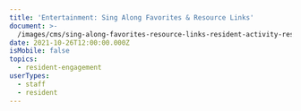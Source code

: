 ```yaml
---
title: 'Entertainment: Sing Along Favorites & Resource Links'
document: >-
  /images/cms/sing-along-favorites-resource-links-resident-activity-resource-guide.pdf
date: 2021-10-26T12:00:00.000Z
isMobile: false
topics:
  - resident-engagement
userTypes:
  - staff
  - resident
---
```

